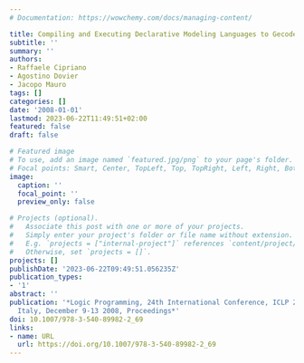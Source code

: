 ```yaml
---
# Documentation: https://wowchemy.com/docs/managing-content/

title: Compiling and Executing Declarative Modeling Languages to Gecode
subtitle: ''
summary: ''
authors:
- Raffaele Cipriano
- Agostino Dovier
- Jacopo Mauro
tags: []
categories: []
date: '2008-01-01'
lastmod: 2023-06-22T11:49:51+02:00
featured: false
draft: false

# Featured image
# To use, add an image named `featured.jpg/png` to your page's folder.
# Focal points: Smart, Center, TopLeft, Top, TopRight, Left, Right, BottomLeft, Bottom, BottomRight.
image:
  caption: ''
  focal_point: ''
  preview_only: false

# Projects (optional).
#   Associate this post with one or more of your projects.
#   Simply enter your project's folder or file name without extension.
#   E.g. `projects = ["internal-project"]` references `content/project/deep-learning/index.md`.
#   Otherwise, set `projects = []`.
projects: []
publishDate: '2023-06-22T09:49:51.056235Z'
publication_types:
- '1'
abstract: ''
publication: '*Logic Programming, 24th International Conference, ICLP 2008, Udine,
  Italy, December 9-13 2008, Proceedings*'
doi: 10.1007/978-3-540-89982-2_69
links:
- name: URL
  url: https://doi.org/10.1007/978-3-540-89982-2_69
---
```

